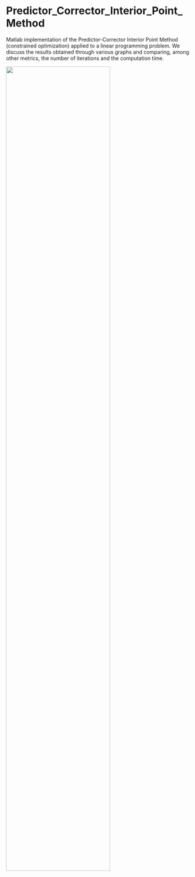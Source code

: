 # Predictor_Corrector_Interior_Point_Method
Matlab implementation of the Predictor-Corrector Interior Point Method (constrained optimization) applied to a linear programming problem. We discuss the results obtained through various graphs and comparing, among other metrics, the number of iterations and the computation time.

<a href="url"><img src="https://user-images.githubusercontent.com/58294122/201893810-4e983295-e890-4f59-87b6-bb207b1fcd14.png" align="center" width=75%></a>
